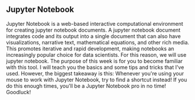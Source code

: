 ## Jupyter Notebook

Jupyter Notebook is a web-based interactive computational environment for creating jupyter notebook documents. A jupyter notebook document integrates code and its output into a single document that can also have visualizations, narrative text, mathematical equations, and other rich media. This promotes iterative and rapid development, making notebooks an increasingly popular choice for data scientists. For this reason, we will use jupyter notebook.
The purpose of this week is for you to become familiar with this tool.
I will teach you the basics and some tips and tricks that I've used. 
However, the biggest takeaway is this:
Whenever you're using your mouse to work with Jupyter Notebook, try to find a shortcut instead! If you do this enough times, you'll be a Jupyter Notebook pro in no time! Goodluck!
